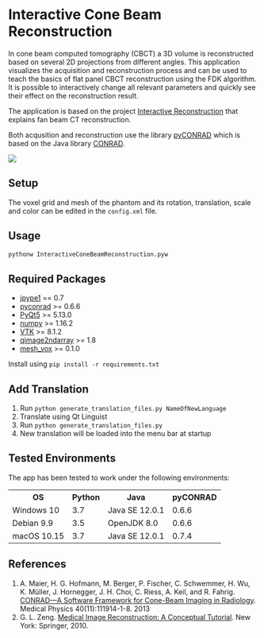 # Interactive Cone Beam Reconstruction

In cone beam computed tomography (CBCT) a 3D volume is reconstructed based on several 2D projections from different angles.
This application visualizes the acquisition and reconstruction process and can be used to teach the basics of flat panel CBCT reconstruction using the FDK algorithm.
It is possible to interactively change all relevant parameters and quickly see their effect on the reconstruction result.

The application is based on the project 
[Interactive Reconstruction](https://github.com/alPreuhs/InteractiveReconstruction) 
that explains fan beam CT reconstruction.

Both acqusition and reconstruction use the library 
[pyCONRAD](https://git5.cs.fau.de/PyConrad/pyCONRAD)
which is based on the Java library 
[CONRAD](https://github.com/akmaier/CONRAD).

![](https://github.com/qi55wyqu/InteractiveConeBeamReconstruction/blob/master/gui.png "")

## Setup
The voxel grid and mesh of the phantom and its rotation, translation, scale and color can be edited in the 
```config.xml```
file.

## Usage
``` bash
pythonw InteractiveConeBeamReconstruction.pyw
```

## Required Packages
* [jpype1](https://github.com/jpype-project/jpype) == 0.7
* [pyconrad](https://git5.cs.fau.de/PyConrad/pyCONRAD) >= 0.6.6
* [PyQt5](https://pypi.org/project/PyQt5/) >= 5.13.0
* [numpy](https://github.com/numpy/numpy) >= 1.16.2
* [VTK](https://pypi.org/project/vtk/) >= 8.1.2
* [qimage2ndarray](https://github.com/hmeine/qimage2ndarray) >= 1.8
* [mesh_vox](https://github.com/Septaris/mesh_vox.git) >= 0.1.0

Install using ````pip install -r requirements.txt````


## Add Translation
1. Run ````python generate_translation_files.py NameOfNewLanguage````
2. Translate using Qt Linguist
3. Run ````python generate_translation_files.py````
4. New translation will be loaded into the menu bar at startup

## Tested Environments
The app has been tested to work under the following environments:

<table>
<tr>
    <th>OS</th>
    <th>Python</th>
    <th>Java</th>
    <th>pyCONRAD</th>
</tr>
<tr>
    <td>Windows 10</td> 
    <td>3.7</td> 
    <td>Java SE 12.0.1</td>
    <td>0.6.6</td>
</tr>
<tr>
    <td>Debian 9.9</td> 
    <td>3.5</td> 
    <td>OpenJDK 8.0</td>
    <td>0.6.6</td>
</tr>
<tr>
    <td>macOS 10.15</td> 
    <td>3.7</td> 
    <td>Java SE 12.0.1</td>
    <td>0.7.4</td>
</tr>
</table>

## References
1. A. Maier, H. G. Hofmann, M. Berger, P. Fischer, C. Schwemmer, H. Wu, K. Müller, J. Hornegger, J. H. Choi, C. Riess, A. Keil, and R. Fahrig. 
[CONRAD—A Software Framework for Cone-Beam Imaging in Radiology](https://www.researchgate.net/profile/Jang_Hwan_Choi/publication/259250711_CONRAD-A_software_framework_for_cone-beam_imaging_in_radiology/links/56a22edc08ae24f62705e08b.pdf). 
Medical Physics 40(11):111914-1-8. 2013
2. G. L. Zeng. 
[Medical Image Reconstruction: A Conceptual Tutorial](https://www.springer.com/de/book/9783642053689). 
New York: Springer, 2010.
